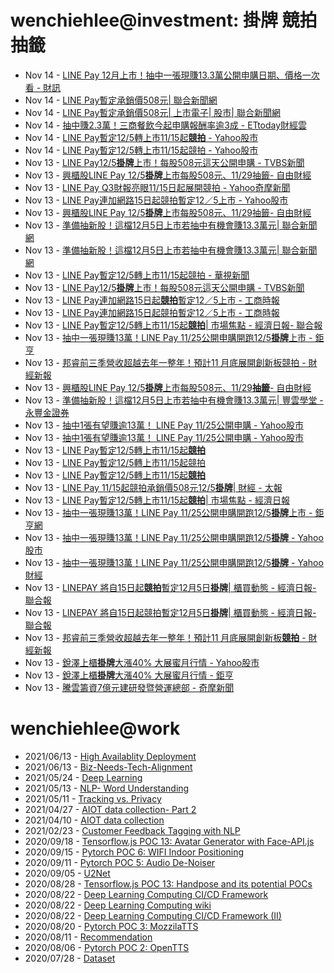 # wenchiehlee@investment: 掛牌 競拍 抽籤 

<!-- rss start -->
- Nov 14 - [LINE Pay 12月上市！抽中一張現賺13.3萬公開申購日期、價格一次看 - 財訊](https://www.google.com/url?rct=j&sa=t&url=https://www.wealth.com.tw/articles/2d266767-c91d-4b1f-8f1e-a8d8f445daf7&ct=ga&cd=CAIyIDAyOWU0YTc5M2ViOGJkZDQ6Y29tLnR3OnpoLVRXOlRX&usg=AOvVaw309huksoiMkj5fWzzJ5cYR)
- Nov 14 - [LINE Pay暫定承銷價508元| 聯合新聞網](https://www.google.com/url?rct=j&sa=t&url=https://udn.com/news/story/7251/8358152&ct=ga&cd=CAIyIGMyMDFhNDU4NzAzY2ViODg6Y29tLnR3OnpoLVRXOlRX&usg=AOvVaw1_s6rHXtWz45TRI8ZIy1BN)
- Nov 14 - [LINE Pay暫定承銷價508元| 上市電子| 股市| 聯合新聞網](https://www.google.com/url?rct=j&sa=t&url=https://udn.com/news/story/7253/8358152&ct=ga&cd=CAIyIGMyMDFhNDU4NzAzY2ViODg6Y29tLnR3OnpoLVRXOlRX&usg=AOvVaw2SOhUXDISgd924BHhpbisY)
- Nov 14 - [抽中賺2.3萬！三商餐飲今起申購報酬率逾3成 - ETtoday財經雲](https://www.google.com/url?rct=j&sa=t&url=https://finance.ettoday.net/news/2854517&ct=ga&cd=CAIyIDAyOWU0YTc5M2ViOGJkZDQ6Y29tLnR3OnpoLVRXOlRX&usg=AOvVaw0ORSinwKJeQZ57ZxVbAqcu)
- Nov 14 - [LINE Pay暫定12/5轉上市11/15起<b>競拍</b> - Yahoo股市](https://www.google.com/url?rct=j&sa=t&url=https://tw.stock.yahoo.com/news/line-pay%25E6%259A%25AB%25E5%25AE%259A12-5%25E8%25BD%2589%25E4%25B8%258A%25E5%25B8%2582-11-15%25E8%25B5%25B7%25E7%25AB%25B6%25E6%258B%258D-102900742.html&ct=ga&cd=CAIyIGMyMDFhNDU4NzAzY2ViODg6Y29tLnR3OnpoLVRXOlRX&usg=AOvVaw2_cFTNkAjDLlZXk4qG2-S6)
- Nov 14 - [LINE Pay暫定12/5轉上市11/15起競拍 - Yahoo股市](https://www.google.com/url?rct=j&sa=t&url=https://tw.stock.yahoo.com/news/line-pay%25E6%259A%25AB%25E5%25AE%259A12-5%25E8%25BD%2589%25E4%25B8%258A%25E5%25B8%2582-11-15%25E8%25B5%25B7%25E7%25AB%25B6%25E6%258B%258D-102900742.html&ct=ga&cd=CAIyImQ1NGU5NDllMDMxY2JiY2M6Y29tLnR3OnpoLVRXOlRXOlI&usg=AOvVaw2_cFTNkAjDLlZXk4qG2-S6)
- Nov 13 - [LINE Pay12/5<b>掛牌</b>上市！每股508元這天公開申購 - TVBS新聞](https://www.google.com/url?rct=j&sa=t&url=https://news.tvbs.com.tw/life/2684961&ct=ga&cd=CAIyIGMyMDFhNDU4NzAzY2ViODg6Y29tLnR3OnpoLVRXOlRX&usg=AOvVaw1BS2pBYIf3daSn54Wa7oko)
- Nov 13 - [興櫃股LINE Pay 12/5<b>掛牌</b>上市每股508元、11/29抽籤- 自由財經](https://www.google.com/url?rct=j&sa=t&url=https://ec.ltn.com.tw/article/breakingnews/4861977&ct=ga&cd=CAIyIGMyMDFhNDU4NzAzY2ViODg6Y29tLnR3OnpoLVRXOlRX&usg=AOvVaw27XZXELZWTb4AxLqLSjKLK)
- Nov 13 - [LINE Pay Q3財報亮眼11/15日起展開競拍 - Yahoo奇摩新聞](https://www.google.com/url?rct=j&sa=t&url=https://tw.news.yahoo.com/line-pay-q3%25E8%25B2%25A1%25E5%25A0%25B1%25E4%25BA%25AE%25E7%259C%25BC-11-15%25E6%2597%25A5%25E8%25B5%25B7%25E5%25B1%2595%25E9%2596%258B%25E7%25AB%25B6%25E6%258B%258D-081725499.html&ct=ga&cd=CAIyImQ1NGU5NDllMDMxY2JiY2M6Y29tLnR3OnpoLVRXOlRXOlI&usg=AOvVaw2vtnK0KYDGfHfVfVm5Kr9e)
- Nov 13 - [LINE Pay連加網路15日起競拍暫定12／5上市 - Yahoo股市](https://www.google.com/url?rct=j&sa=t&url=https://tw.stock.yahoo.com/news/line-pay%25E9%2580%25A3%25E5%258A%25A0%25E7%25B6%25B2%25E8%25B7%25AF15%25E6%2597%25A5%25E8%25B5%25B7%25E7%25AB%25B6%25E6%258B%258D-%25E6%259A%25AB%25E5%25AE%259A12-5%25E4%25B8%258A%25E5%25B8%2582-125809702.html&ct=ga&cd=CAIyImQ1NGU5NDllMDMxY2JiY2M6Y29tLnR3OnpoLVRXOlRXOlI&usg=AOvVaw2fpv7fVz9F5HbmYBKas93o)
- Nov 13 - [興櫃股LINE Pay 12/5<b>掛牌</b>上市每股508元、11/29抽籤- 自由財經](https://www.google.com/url?rct=j&sa=t&url=https://ec.ltn.com.tw/article/breakingnews/4861977&ct=ga&cd=CAIyImQ1NGU5NDllMDMxY2JiY2M6Y29tLnR3OnpoLVRXOlRXOlI&usg=AOvVaw27XZXELZWTb4AxLqLSjKLK)
- Nov 13 - [準備抽新股！這檔12月5日上市若抽中有機會賺13.3萬元| 聯合新聞網](https://www.google.com/url?rct=j&sa=t&url=https://udn.com/news/story/7254/8357897&ct=ga&cd=CAIyIGMyMDFhNDU4NzAzY2ViODg6Y29tLnR3OnpoLVRXOlRX&usg=AOvVaw018TN_ZyfwfaeufX89TYvv)
- Nov 13 - [準備抽新股！這檔12月5日上市若抽中有機會賺13.3萬元| 聯合新聞網](https://www.google.com/url?rct=j&sa=t&url=https://udn.com/news/story/7254/8357897&ct=ga&cd=CAIyImQ1NGU5NDllMDMxY2JiY2M6Y29tLnR3OnpoLVRXOlRXOlI&usg=AOvVaw018TN_ZyfwfaeufX89TYvv)
- Nov 13 - [LINE Pay暫定12/5轉上市11/15起競拍 - 華視新聞](https://www.google.com/url?rct=j&sa=t&url=https://news.cts.com.tw/cna/money/202411/202411132402023.html&ct=ga&cd=CAIyImQ1NGU5NDllMDMxY2JiY2M6Y29tLnR3OnpoLVRXOlRXOlI&usg=AOvVaw0VLR0oTR2mLHwKFwD9rel7)
- Nov 13 - [LINE Pay12/5<b>掛牌</b>上市！每股508元這天公開申購 - TVBS新聞](https://www.google.com/url?rct=j&sa=t&url=https://news.tvbs.com.tw/life/2684961&ct=ga&cd=CAIyImQ1NGU5NDllMDMxY2JiY2M6Y29tLnR3OnpoLVRXOlRXOlI&usg=AOvVaw1BS2pBYIf3daSn54Wa7oko)
- Nov 13 - [LINE Pay連加網路15日起<b>競拍</b>暫定12／5上市 - 工商時報](https://www.google.com/url?rct=j&sa=t&url=https://www.ctee.com.tw/news/20241113702268-430201&ct=ga&cd=CAIyIGMyMDFhNDU4NzAzY2ViODg6Y29tLnR3OnpoLVRXOlRX&usg=AOvVaw3CD28H47dckWCkMoFz8fhN)
- Nov 13 - [LINE Pay連加網路15日起競拍暫定12／5上市 - 工商時報](https://www.google.com/url?rct=j&sa=t&url=https://www.ctee.com.tw/news/20241113702268-430201&ct=ga&cd=CAIyImQ1NGU5NDllMDMxY2JiY2M6Y29tLnR3OnpoLVRXOlRXOlI&usg=AOvVaw3CD28H47dckWCkMoFz8fhN)
- Nov 13 - [LINE Pay暫定12/5轉上市11/15起<b>競拍</b>| 市場焦點 - 經濟日報- 聯合報](https://www.google.com/url?rct=j&sa=t&url=https://money.udn.com/money/story/5607/8357933&ct=ga&cd=CAIyIGMyMDFhNDU4NzAzY2ViODg6Y29tLnR3OnpoLVRXOlRX&usg=AOvVaw0DbVyMoHdxMY6h96RDaWWY)
- Nov 13 - [抽中一張現賺13萬！LINE Pay 11/25公開申購開跑12/5<b>掛牌</b>上市 - 鉅亨](https://www.google.com/url?rct=j&sa=t&url=https://m.cnyes.com/news/id/5778253&ct=ga&cd=CAIyImQ1NGU5NDllMDMxY2JiY2M6Y29tLnR3OnpoLVRXOlRXOlI&usg=AOvVaw36RKvFICaSKyQNkRorHaO8)
- Nov 13 - [邦睿前三季營收超越去年一整年！預計11 月底展開創新板競拍 - 財經新報](https://www.google.com/url?rct=j&sa=t&url=https://finance.technews.tw/2024/11/13/art-ai/&ct=ga&cd=CAIyImQ1NGU5NDllMDMxY2JiY2M6Y29tLnR3OnpoLVRXOlRXOlI&usg=AOvVaw057NYddnmDINTsfVNZoTkB)
- Nov 13 - [興櫃股LINE Pay 12/5<b>掛牌</b>上市每股508元、11/29<b>抽籤</b>- 自由財經](https://www.google.com/url?rct=j&sa=t&url=https://ec.ltn.com.tw/article/breakingnews/4861977&ct=ga&cd=CAIyIDAyOWU0YTc5M2ViOGJkZDQ6Y29tLnR3OnpoLVRXOlRX&usg=AOvVaw27XZXELZWTb4AxLqLSjKLK)
- Nov 13 - [準備抽新股！這檔12月5日上市若抽中有機會賺13.3萬元| 豐雲學堂 - 永豐金證券](https://www.google.com/url?rct=j&sa=t&url=https://www.sinotrade.com.tw/richclub/news/67348dbc32ba0c9331b0bb61&ct=ga&cd=CAIyImQ1NGU5NDllMDMxY2JiY2M6Y29tLnR3OnpoLVRXOlRXOlI&usg=AOvVaw3F-5CxSS63U7FPQUWUThIg)
- Nov 13 - [抽中1張有望賺逾13萬！ LINE Pay 11/25公開申購 - Yahoo股市](https://www.google.com/url?rct=j&sa=t&url=https://tw.stock.yahoo.com/news/%25E6%258A%25BD%25E4%25B8%25AD1%25E5%25BC%25B5%25E6%259C%2589%25E6%259C%259B%25E8%25B3%25BA%25E9%2580%25BE13%25E8%2590%25AC%25EF%25BC%2581-line-pay-1125%25E5%2585%25AC%25E9%2596%258B%25E7%2594%25B3%25E8%25B3%25BC-110718322.html&ct=ga&cd=CAIyIGMyMDFhNDU4NzAzY2ViODg6Y29tLnR3OnpoLVRXOlRX&usg=AOvVaw1Rp2gnlOSeIwLjhlcly2Y4)
- Nov 13 - [抽中1張有望賺逾13萬！ LINE Pay 11/25公開申購 - Yahoo股市](https://www.google.com/url?rct=j&sa=t&url=https://tw.stock.yahoo.com/news/%25E6%258A%25BD%25E4%25B8%25AD1%25E5%25BC%25B5%25E6%259C%2589%25E6%259C%259B%25E8%25B3%25BA%25E9%2580%25BE13%25E8%2590%25AC%25EF%25BC%2581-line-pay-1125%25E5%2585%25AC%25E9%2596%258B%25E7%2594%25B3%25E8%25B3%25BC-110718322.html&ct=ga&cd=CAIyIDAyOWU0YTc5M2ViOGJkZDQ6Y29tLnR3OnpoLVRXOlRX&usg=AOvVaw1Rp2gnlOSeIwLjhlcly2Y4)
- Nov 13 - [LINE Pay暫定12/5轉上市11/15起<b>競拍</b>](https://www.google.com/url?rct=j&sa=t&url=https://news.pchome.com.tw/finance/cna_business/20241113/index-17314937404530722003.html&ct=ga&cd=CAIyIGMyMDFhNDU4NzAzY2ViODg6Y29tLnR3OnpoLVRXOlRX&usg=AOvVaw0_VOT5HQr_I1F4ZPwAtIJf)
- Nov 13 - [LINE Pay暫定12/5轉上市11/15起競拍](https://www.google.com/url?rct=j&sa=t&url=https://news.pchome.com.tw/finance/cna_business/20241113/index-17314937404530722003.html&ct=ga&cd=CAIyImQ1NGU5NDllMDMxY2JiY2M6Y29tLnR3OnpoLVRXOlRXOlI&usg=AOvVaw0_VOT5HQr_I1F4ZPwAtIJf)
- Nov 13 - [LINE Pay暫定12/5轉上市11/15起<b>競拍</b>](https://www.google.com/url?rct=j&sa=t&url=https://www.fountmedia.io/article/255510&ct=ga&cd=CAIyIGMyMDFhNDU4NzAzY2ViODg6Y29tLnR3OnpoLVRXOlRX&usg=AOvVaw0Hrp-HaHMgGMJ0LK0oMH8U)
- Nov 13 - [LINE Pay 11/15起競拍承銷價508元12/5<b>掛牌</b>| 財經 - 太報](https://www.google.com/url?rct=j&sa=t&url=https://www.taisounds.com/news/content/75/157353&ct=ga&cd=CAIyImQ1NGU5NDllMDMxY2JiY2M6Y29tLnR3OnpoLVRXOlRXOlI&usg=AOvVaw2sdspB5P9ENakZrneYDQP7)
- Nov 13 - [LINE Pay暫定12/5轉上市11/15起<b>競拍</b>| 市場焦點 - 經濟日報](https://www.google.com/url?rct=j&sa=t&url=https://money.udn.com/money/amp/story/5607/8357933&ct=ga&cd=CAIyIGMyMDFhNDU4NzAzY2ViODg6Y29tLnR3OnpoLVRXOlRX&usg=AOvVaw0SjD9MumzuVyAncJEikTVS)
- Nov 13 - [抽中一張現賺13萬！LINE Pay 11/25公開申購開跑12/5<b>掛牌</b>上市 - 鉅亨網](https://www.google.com/url?rct=j&sa=t&url=https://news.cnyes.com/news/id/5778253&ct=ga&cd=CAIyIDAyOWU0YTc5M2ViOGJkZDQ6Y29tLnR3OnpoLVRXOlRX&usg=AOvVaw0RlxX6sV44PK0_OFUkmGXH)
- Nov 13 - [抽中一張現賺13萬！LINE Pay 11/25公開申購開跑12/5<b>掛牌</b> - Yahoo股市](https://www.google.com/url?rct=j&sa=t&url=https://tw.stock.yahoo.com/news/%25E6%258A%25BD%25E4%25B8%25AD-%25E5%25BC%25B5%25E7%258F%25BE%25E8%25B3%25BA13%25E8%2590%25AC-line-pay-11-085811227.html&ct=ga&cd=CAIyIDAyOWU0YTc5M2ViOGJkZDQ6Y29tLnR3OnpoLVRXOlRX&usg=AOvVaw3oSvOPgEpD1qwJA7kJ39d0)
- Nov 13 - [抽中一張現賺13萬！LINE Pay 11/25公開申購開跑12/5<b>掛牌</b> - Yahoo 財經](https://www.google.com/url?rct=j&sa=t&url=https://hk.finance.yahoo.com/news/%25E6%258A%25BD%25E4%25B8%25AD-%25E5%25BC%25B5%25E7%258F%25BE%25E8%25B3%25BA13%25E8%2590%25AC-line-pay-11-085811854.html&ct=ga&cd=CAIyIGMyMDFhNDU4NzAzY2ViODg6Y29tLnR3OnpoLVRXOlRX&usg=AOvVaw0vZfXNVfYLvbYXf6tdawSA)
- Nov 13 - [LINEPAY 將自15日起<b>競拍</b>暫定12月5日<b>掛牌</b>| 櫃買動態 - 經濟日報- 聯合報](https://www.google.com/url?rct=j&sa=t&url=https://money.udn.com/money/story/11074/8357662&ct=ga&cd=CAIyIGMyMDFhNDU4NzAzY2ViODg6Y29tLnR3OnpoLVRXOlRX&usg=AOvVaw1L-9UGsLUfRiJqRh51z5uc)
- Nov 13 - [LINEPAY 將自15日起競拍暫定12月5日<b>掛牌</b>| 櫃買動態 - 經濟日報- 聯合報](https://www.google.com/url?rct=j&sa=t&url=https://money.udn.com/money/story/11074/8357662&ct=ga&cd=CAIyImQ1NGU5NDllMDMxY2JiY2M6Y29tLnR3OnpoLVRXOlRXOlI&usg=AOvVaw1L-9UGsLUfRiJqRh51z5uc)
- Nov 13 - [邦睿前三季營收超越去年一整年！預計11 月底展開創新板<b>競拍</b> - 財經新報](https://www.google.com/url?rct=j&sa=t&url=https://finance.technews.tw/2024/11/13/art-ai/&ct=ga&cd=CAIyIGMyMDFhNDU4NzAzY2ViODg6Y29tLnR3OnpoLVRXOlRX&usg=AOvVaw057NYddnmDINTsfVNZoTkB)
- Nov 13 - [銳澤上櫃<b>掛牌</b>大漲40% 大展蜜月行情 - Yahoo股市](https://www.google.com/url?rct=j&sa=t&url=https://tw.stock.yahoo.com/news/%25E9%258A%25B3%25E6%25BE%25A4%25E4%25B8%258A%25E6%25AB%2583%25E6%258E%259B%25E7%2589%258C%25E5%25A4%25A7%25E6%25BC%25B240-%25E5%25A4%25A7%25E5%25B1%2595%25E8%259C%259C%25E6%259C%2588%25E8%25A1%258C%25E6%2583%2585-025311064.html&ct=ga&cd=CAIyIGMyMDFhNDU4NzAzY2ViODg6Y29tLnR3OnpoLVRXOlRX&usg=AOvVaw32h8sWa25ahmIeJQePqpS9)
- Nov 13 - [銳澤上櫃<b>掛牌</b>大漲40% 大展蜜月行情 - 鉅亨](https://www.google.com/url?rct=j&sa=t&url=https://news.cnyes.com/news/id/5777847&ct=ga&cd=CAIyImQ1NGU5NDllMDMxY2JiY2M6Y29tLnR3OnpoLVRXOlRXOlI&usg=AOvVaw3OFVjaaoKQVihw8i7skaG4)
- Nov 13 - [騰雲籌資7億元建研發暨營運總部 - 奇摩新聞](https://www.google.com/url?rct=j&sa=t&url=https://tw.news.yahoo.com/%25E9%25A8%25B0%25E9%259B%25B2%25E7%25B1%258C%25E8%25B3%25877%25E5%2584%2584%25E5%2585%2583-%25E5%25BB%25BA%25E7%25A0%2594%25E7%2599%25BC%25E6%259A%25A8%25E7%2587%259F%25E9%2581%258B%25E7%25B8%25BD%25E9%2583%25A8-201000871.html&ct=ga&cd=CAIyImQ1NGU5NDllMDMxY2JiY2M6Y29tLnR3OnpoLVRXOlRXOlI&usg=AOvVaw0kIkwxSXmZMjtwoS05Frtc)
<!-- rss end -->

# wenchiehlee@work
<!-- _feed1_ start -->
- 2021/06/13 - [High Availablity Deployment](https://wenchiehlee.github.io/mkdocs/blog/2021/06/high-availablity-deployment/)
- 2021/06/13 - [Biz-Needs-Tech-Alignment](https://wenchiehlee.github.io/mkdocs/blog/2021/06/biz-needs-tech-alignment/)
- 2021/05/24 - [Deep Learning](https://wenchiehlee.github.io/mkdocs/blog/2021/05/deep-learning/)
- 2021/05/13 - [NLP- Word Understanding](https://wenchiehlee.github.io/mkdocs/blog/2021/05/nlp--word-understanding/)
- 2021/05/11 - [Tracking vs. Privacy](https://wenchiehlee.github.io/mkdocs/blog/2021/05/tracking-vs-privacy/)
- 2021/04/27 - [AIOT data collection- Part 2](https://wenchiehlee.github.io/mkdocs/blog/2021/04/aiot-data-collection--part-2/)
- 2021/04/10 - [AIOT data collection](https://wenchiehlee.github.io/mkdocs/blog/2021/04/aiot-data-collection/)
- 2021/02/23 - [Customer Feedback Tagging with NLP](https://wenchiehlee.github.io/mkdocs/blog/2021/02/customer-feedback-tagging-with-nlp/)
- 2020/09/18 - [Tensorflow.js POC 13: Avatar Generator with Face-API.js](https://wenchiehlee.github.io/mkdocs/blog/2020/09/tensorflowjs-poc-13-avatar-generator-with-face-apijs/)
- 2020/09/15 - [Pytorch POC 6: WIFI Indoor Positioning](https://wenchiehlee.github.io/mkdocs/blog/2020/09/pytorch-poc-6-wifi-indoor-positioning/)
- 2020/09/11 - [Pytorch POC 5: Audio De-Noiser](https://wenchiehlee.github.io/mkdocs/blog/2020/09/pytorch-poc-5-audio-de-noiser/)
- 2020/09/05 - [U2Net](https://wenchiehlee.github.io/mkdocs/blog/2020/09/u2net/)
- 2020/08/28 - [Tensorflow.js POC 13: Handpose and its potential POCs](https://wenchiehlee.github.io/mkdocs/blog/2020/08/tensorflowjs-poc-13-handpose-and-its-potential-pocs/)
- 2020/08/22 - [Deep Learning Computing CI/CD Framework](https://wenchiehlee.github.io/mkdocs/blog/2020/08/deep-learning-computing-cicd-framework/)
- 2020/08/22 - [Deep Learning Computing wiki](https://wenchiehlee.github.io/mkdocs/blog/2020/08/deep-learning-computing-wiki/)
- 2020/08/22 - [Deep Learning Computing CI/CD Framework (II)](https://wenchiehlee.github.io/mkdocs/blog/2020/08/deep-learning-computing-cicd-framework-ii/)
- 2020/08/20 - [Pytorch POC 3: MozzilaTTS](https://wenchiehlee.github.io/mkdocs/blog/2020/08/pytorch-poc-3-mozzilatts/)
- 2020/08/11 - [Recommendation](https://wenchiehlee.github.io/mkdocs/blog/2020/08/recommendation/)
- 2020/08/06 - [Pytorch POC 2: OpenTTS](https://wenchiehlee.github.io/mkdocs/blog/2020/08/pytorch-poc-2-opentts/)
- 2020/07/28 - [Dataset](https://wenchiehlee.github.io/mkdocs/blog/2020/07/dataset/)
<!-- _feed1_ end -->
